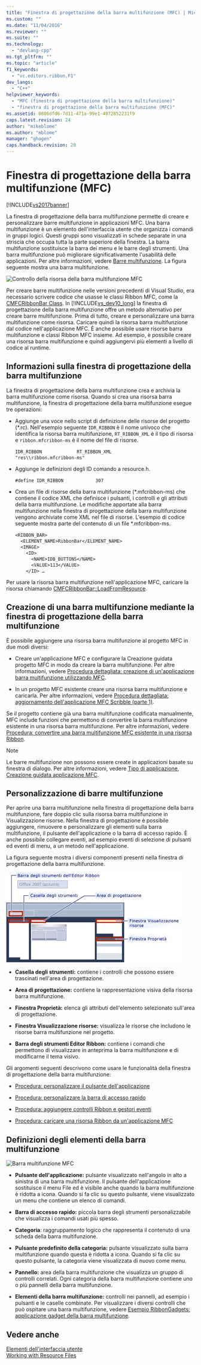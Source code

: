 ```yaml
---
title: "Finestra di progettazione della barra multifunzione (MFC) | Microsoft Docs"
ms.custom: ""
ms.date: "11/04/2016"
ms.reviewer: ""
ms.suite: ""
ms.technology: 
  - "devlang-cpp"
ms.tgt_pltfrm: ""
ms.topic: "article"
f1_keywords: 
  - "vc.editors.ribbon.F1"
dev_langs: 
  - "C++"
helpviewer_keywords: 
  - "MFC (finestra di progettazione della barra multifunzione)"
  - "finestra di progettazione della barra multifunzione (MFC)"
ms.assetid: 0806dfd6-7d11-471a-99e1-4072852231f9
caps.latest.revision: 24
author: "mikeblome"
ms.author: "mblome"
manager: "ghogen"
caps.handback.revision: 20
---
```

# Finestra di progettazione della barra multifunzione (MFC)
[!INCLUDE[vs2017banner](../assembler/inline/includes/vs2017banner.md)]

La finestra di progettazione della barra multifunzione permette di creare e personalizzare barre multifunzione in applicazioni MFC.  Una barra multifunzione è un elemento dell'interfaccia utente che organizza i comandi in gruppi logici.  Questi gruppi sono visualizzati in schede separate in una striscia che occupa tutta la parte superiore della finestra.  La barra multifunzione sostituisce la barra dei menu e le barre degli strumenti.  Una barra multifunzione può migliorare significativamente l'usabilità delle applicazioni.  Per altre informazioni, vedere [Barre multifunzione](http://go.microsoft.com/fwlink/?LinkId=129233).  La figura seguente mostra una barra multifunzione.  
  
 ![Controllo della risorsa della barra multifunzione MFC](../mfc/media/ribbon_no_callouts.png "Ribbon\_No\_Callouts")  
  
 Per creare barre multifunzione nelle versioni precedenti di Visual Studio, era necessario scrivere codice che usasse le classi Ribbon MFC, come la [CMFCRibbonBar Class](../mfc/reference/cmfcribbonbar-class.md).  In [!INCLUDE[vs_dev10_long](../build/includes/vs_dev10_long_md.md)] la finestra di progettazione della barra multifunzione offre un metodo alternativo per creare barre multifunzione. Prima di tutto, creare e personalizzare una barra multifunzione come risorsa.  Caricare quindi la risorsa barra multifunzione dal codice nell'applicazione MFC.  È anche possibile usare risorse barra multifunzione e classi Ribbon MFC insieme.  Ad esempio, è possibile creare una risorsa barra multifunzione e quindi aggiungervi più elementi a livello di codice al runtime.  
  
## Informazioni sulla finestra di progettazione della barra multifunzione  
 La finestra di progettazione della barra multifunzione crea e archivia la barra multifunzione come risorsa.  Quando si crea una risorsa barra multifunzione, la finestra di progettazione della barra multifunzione esegue tre operazioni:  
  
-   Aggiunge una voce nello script di definizione delle risorse del progetto \(\*.rc\).  Nell'esempio seguente `IDR_RIBBON` è il nome univoco che identifica la risorsa barra multifunzione, `RT_RIBBON_XML` è il tipo di risorsa e `ribbon.mfcribbon-ms` è il nome del file di risorse.  
  
    ```  
    IDR_RIBBON             RT_RIBBON_XML                      "res\\ribbon.mfcribbon-ms"  
    ```  
  
-   Aggiunge le definizioni degli ID comando a resource.h.  
  
    ```  
    #define IDR_RIBBON            307  
    ```  
  
-   Crea un file di risorse della barra multifunzione \(\*.mfcribbon\-ms\) che contiene il codice XML che definisce i pulsanti, i controlli e gli attributi della barra multifunzione.  Le modifiche apportate alla barra multifunzione nella finestra di progettazione della barra multifunzione vengono archiviate come XML nel file di risorse.  L'esempio di codice seguente mostra parte del contenuto di un file \*.mfcribbon\-ms.  
  
    ```  
    <RIBBON_BAR>  
      <ELEMENT_NAME>RibbonBar</ELEMENT_NAME>  
      <IMAGE>  
        <ID>  
          <NAME>IDB_BUTTONS</NAME>  
          <VALUE>113</VALUE>  
        </ID> …  
    ```  
  
 Per usare la risorsa barra multifunzione nell'applicazione MFC, caricare la risorsa chiamando [CMFCRibbonBar::LoadFromResource](../Topic/CMFCRibbonBar::LoadFromResource.md).  
  
## Creazione di una barra multifunzione mediante la finestra di progettazione della barra multifunzione  
 È possibile aggiungere una risorsa barra multifunzione al progetto MFC in due modi diversi:  
  
-   Creare un'applicazione MFC e configurare la Creazione guidata progetto MFC in modo da creare la barra multifunzione.  Per altre informazioni, vedere [Procedura dettagliata: creazione di un'applicazione barra multifunzione utilizzando MFC](../mfc/walkthrough-creating-a-ribbon-application-by-using-mfc.md).  
  
-   In un progetto MFC esistente creare una risorsa barra multifunzione e caricarla.  Per altre informazioni, vedere [Procedura dettagliata: aggiornamento dell'applicazione MFC Scribble \(parte 1\)](../mfc/walkthrough-updating-the-mfc-scribble-application-part-1.md).  
  
 Se il progetto contiene già una barra multifunzione codificata manualmente, MFC include funzioni che permettono di convertire la barra multifunzione esistente in una risorsa barra multifunzione.  Per altre informazioni, vedere [Procedura: convertire una barra multifunzione MFC esistente in una risorsa Ribbon](../mfc/how-to-convert-an-existing-mfc-ribbon-to-a-ribbon-resource.md).  
  
> [!NOTE]
>  Le barre multifunzione non possono essere create in applicazioni basate su finestra di dialogo.  Per altre informazioni, vedere [Tipo di applicazione, Creazione guidata applicazione MFC](../mfc/reference/application-type-mfc-application-wizard.md).  
  
## Personalizzazione di barre multifunzione  
 Per aprire una barra multifunzione nella finestra di progettazione della barra multifunzione, fare doppio clic sulla risorsa barra multifunzione in Visualizzazione risorse.  Nella finestra di progettazione è possibile aggiungere, rimuovere e personalizzare gli elementi sulla barra multifunzione, il pulsante dell'applicazione o la barra di accesso rapido.  È anche possibile collegare eventi, ad esempio eventi di selezione di pulsanti ed eventi di menu, a un metodo nell'applicazione.  
  
 La figura seguente mostra i diversi componenti presenti nella finestra di progettazione della barra multifunzione.  
  
 ![Finestra di progettazione della barra multifunzione MFC](../mfc/media/ribbon_designer.png "Ribbon\_Designer")  
  
-   **Casella degli strumenti:** contiene i controlli che possono essere trascinati nell'area di progettazione.  
  
-   **Area di progettazione:** contiene la rappresentazione visiva della risorsa barra multifunzione.  
  
-   **Finestra Proprietà:** elenca gli attributi dell'elemento selezionato sull'area di progettazione.  
  
-   **Finestra Visualizzazione risorse:** visualizza le risorse che includono le risorse barra multifunzione nel progetto.  
  
-   **Barra degli strumenti Editor Ribbon:** contiene i comandi che permettono di visualizzare in anteprima la barra multifunzione e di modificarne il tema visivo.  
  
 Gli argomenti seguenti descrivono come usare le funzionalità della finestra di progettazione della barra multifunzione:  
  
-   [Procedura: personalizzare il pulsante dell'applicazione](../mfc/how-to-customize-the-application-button.md)  
  
-   [Procedura: personalizzare la barra di accesso rapido](../mfc/how-to-customize-the-quick-access-toolbar.md)  
  
-   [Procedura: aggiungere controlli Ribbon e gestori eventi](../mfc/how-to-add-ribbon-controls-and-event-handlers.md)  
  
-   [Procedura: caricare una risorsa Ribbon da un'applicazione MFC](../mfc/how-to-load-a-ribbon-resource-from-an-mfc-application.md)  
  
## Definizioni degli elementi della barra multifunzione  
 ![Barra multifunzione MFC](../mfc/media/ribbon.png "Ribbon")  
  
-   **Pulsante dell'applicazione:** pulsante visualizzato nell'angolo in alto a sinistra di una barra multifunzione.  Il pulsante dell'applicazione sostituisce il menu File ed è visibile anche quando la barra multifunzione è ridotta a icona.  Quando si fa clic su questo pulsante, viene visualizzato un menu che contiene un elenco di comandi.  
  
-   **Barra di accesso rapido:** piccola barra degli strumenti personalizzabile che visualizza i comandi usati più spesso.  
  
-   **Categoria**: raggruppamento logico che rappresenta il contenuto di una scheda della barra multifunzione.  
  
-   **Pulsante predefinito della categoria:** pulsante visualizzato sulla barra multifunzione quando questa è ridotta a icona.  Quando si fa clic su questo pulsante, la categoria viene visualizzata di nuovo come menu.  
  
-   **Pannello:** area della barra multifunzione che visualizza un gruppo di controlli correlati.  Ogni categoria della barra multifunzione contiene uno o più pannelli della barra multifunzione.  
  
-   **Elementi della barra multifunzione:** controlli nei pannelli, ad esempio i pulsanti e le caselle combinate.  Per visualizzare i diversi controlli che può ospitare una barra multifunzione, vedere [Esempio RibbonGadgets: applicazione gadget della barra multifunzione](../top/visual-cpp-samples.md).  
  
## Vedere anche  
 [Elementi dell'interfaccia utente](../mfc/user-interface-elements-mfc.md)   
 [Working with Resource Files](../mfc/working-with-resource-files.md)